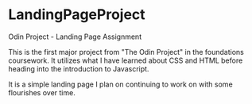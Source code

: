# LandingPageProject
Odin Project - Landing Page Assignment


This is the first major project from "The Odin Project" in the foundations coursework. It utilizes what I have learned about CSS and HTML before heading into the introduction to Javascript.

It is a simple landing page I plan on continuing to work on with some flourishes over time. 
